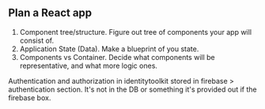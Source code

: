 ## Plan a React app
1. Component tree/structure. Figure out tree of components your app will consist of.
2. Application State (Data). Make a blueprint of you state.
3. Components vs Container. Decide what components will be representative, and what more logic ones. 


Authentication and authorization in identitytoolkit stored in firebase > authentication section. It's not in the DB or
something it's provided out if the firebase box.
